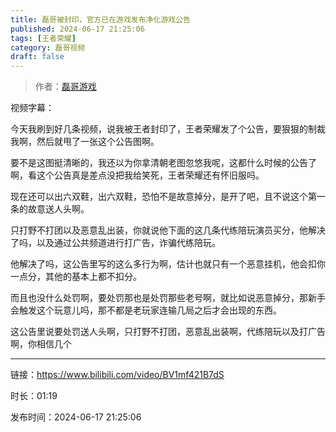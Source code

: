 ```yaml
---
title: 磊哥被封印，官方已在游戏发布净化游戏公告
published: 2024-06-17 21:25:06
tags: [王者荣耀]
category: 磊哥视频
draft: false
---
```



> 作者：[磊哥游戏](https://space.bilibili.com/268941858?spm_id_from=333.788.upinfo.head.click)

视频字幕：

今天我刷到好几条视频，说我被王者封印了，王者荣耀发了个公告，要狠狠的制裁我啊，然后就甩了一张这个公告图啊。

要不是这图挺清晰的，我还以为你拿清朝老图忽悠我呢，这都什么时候的公告了啊，看这个公告真是差点没把我给笑死，王者荣耀还有怀旧服吗。

现在还可以出六双鞋，出六双鞋，恐怕不是故意掉分，是开了吧，且不说这个第一条的故意送人头啊。

只打野不打团以及恶意乱出装，你就说他下面的这几条代练陪玩演员买分，他解决了吗，以及通过公共频道进行打广告，诈骗代练陪玩。

他解决了吗，这公告里写的这么多行为啊，估计也就只有一个恶意挂机，他会扣你一点分，其他的基本上都不扣分。

而且也没什么处罚啊，要处罚那也是处罚那些老号啊，就比如说恶意掉分，那新手会触发这个玩意儿吗，那不都是老玩家连输几局之后才会出现的东西。

这公告里说要处罚送人头啊，只打野不打团，恶意乱出装啊，代练陪玩以及打广告啊，你相信几个

---

链接：https://www.bilibili.com/video/BV1mf421B7dS

时长：01:19

发布时间：2024-06-17 21:25:06
